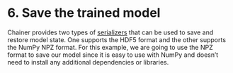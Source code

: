 # 6. Save the trained model

Chainer provides two types of [serializers](https://docs.chainer.org/en/latest/reference/serializers.html#module-chainer.serializers) that can be used to save and restore model state. One supports the HDF5 format and the other supports the NumPy NPZ format. For this example, we are going to use the NPZ format to save our model since it is easy to use with NumPy and doesn’t need to install any additional dependencies or libraries.
